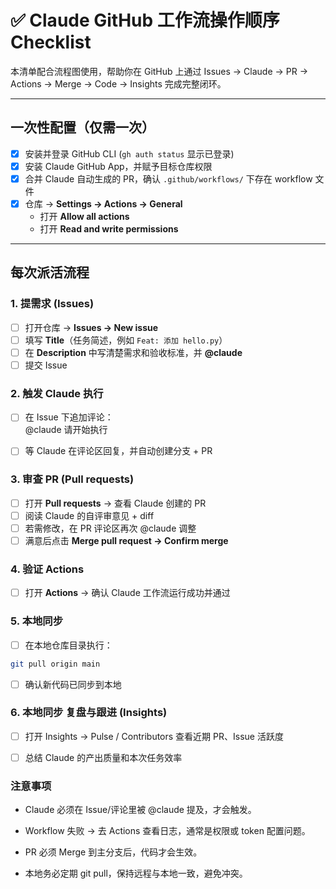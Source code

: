 # ✅ Claude GitHub 工作流操作顺序 Checklist

本清单配合流程图使用，帮助你在 GitHub 上通过 Issues → Claude → PR → Actions → Merge → Code → Insights 完成完整闭环。

---

## 一次性配置（仅需一次）
- [x] 安装并登录 GitHub CLI (`gh auth status` 显示已登录)  
- [x] 安装 Claude GitHub App，并赋予目标仓库权限  
- [x] 合并 Claude 自动生成的 PR，确认 `.github/workflows/` 下存在 workflow 文件  
- [x] 仓库 → **Settings → Actions → General**  
  - 打开 **Allow all actions**  
  - 打开 **Read and write permissions**

---

## 每次派活流程

### 1. 提需求 (Issues)
- [ ] 打开仓库 → **Issues → New issue**  
- [ ] 填写 **Title**（任务简述，例如 `Feat: 添加 hello.py`）  
- [ ] 在 **Description** 中写清楚需求和验收标准，并 **@claude**  
- [ ] 提交 Issue  

### 2. 触发 Claude 执行
- [ ] 在 Issue 下追加评论：  
@claude 请开始执行

- [ ] 等 Claude 在评论区回复，并自动创建分支 + PR  

### 3. 审查 PR (Pull requests)
- [ ] 打开 **Pull requests** → 查看 Claude 创建的 PR  
- [ ] 阅读 Claude 的自评审意见 + diff  
- [ ] 若需修改，在 PR 评论区再次 @claude 调整  
- [ ] 满意后点击 **Merge pull request → Confirm merge**  

### 4. 验证 Actions
- [ ] 打开 **Actions** → 确认 Claude 工作流运行成功并通过  

### 5. 本地同步
- [ ] 在本地仓库目录执行：  
```bash
git pull origin main
```
- [ ] 确认新代码已同步到本地


### 6. 本地同步 复盘与跟进 (Insights)


 - [ ] 打开 Insights → Pulse / Contributors 查看近期 PR、Issue 活跃度

 - [ ] 总结 Claude 的产出质量和本次任务效率

### 注意事项

- Claude 必须在 Issue/评论里被 @claude 提及，才会触发。

- Workflow 失败 → 去 Actions 查看日志，通常是权限或 token 配置问题。

- PR 必须 Merge 到主分支后，代码才会生效。

- 本地务必定期 git pull，保持远程与本地一致，避免冲突。
